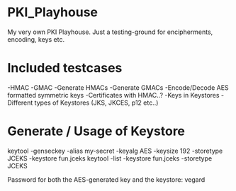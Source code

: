 PKI_Playhouse
=============

My very own PKI Playhouse. Just a testing-ground for encipherments, encoding, keys etc.

# Included testcases

-HMAC
-GMAC
-Generate HMACs
-Generate GMACs
-Encode/Decode AES formatted symmetric keys
-Certificates with HMAC..?
-Keys in Keystores
-Different types of Keystores (JKS, JKCES, p12 etc..)

# Generate / Usage of Keystore

keytool -genseckey -alias my-secret -keyalg AES -keysize 192 -storetype JCEKS -keystore fun.jceks
keytool -list -keystore fun.jceks -storetype JCEKS

Password for both the AES-generated key and the keystore: vegard